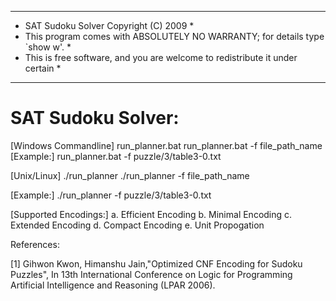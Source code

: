 *******************************************************************************
* SAT Sudoku Solver Copyright (C) 2009                                *
* This program comes with ABSOLUTELY NO WARRANTY; for details type `show w'.  *
* This is free software, and you are welcome to redistribute it under certain *
******************************************************************************
# SAT Sudoku Solver:

[Windows Commandline]
run_planner.bat
run_planner.bat -f file_path_name
[Example:]
run_planner.bat -f puzzle/3/table3-0.txt

[Unix/Linux]
./run_planner
./run_planner -f file_path_name

[Example:]
./run_planner -f puzzle/3/table3-0.txt

[Supported Encodings:]
a. Efficient Encoding
b. Minimal Encoding
c. Extended Encoding
d. Compact Encoding
e. Unit Propogation

References:

[1] Gihwon Kwon, Himanshu Jain,"Optimized CNF Encoding for Sudoku Puzzles", In 13th International 
Conference on Logic for Programming Artificial Intelligence and Reasoning (LPAR 2006).